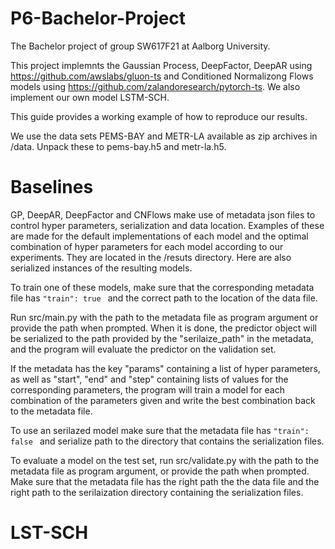 # P6-Bachelor-Project
The Bachelor project of group SW617F21 at Aalborg University.

This project implemnts the Gaussian Process, DeepFactor, DeepAR using https://github.com/awslabs/gluon-ts and Conditioned Normalizong Flows models using https://github.com/zalandoresearch/pytorch-ts. We also implement our own model LSTM-SCH.

This guide provides a working example of how to reproduce our results.

We use the data sets PEMS-BAY and METR-LA available as zip archives in /data. Unpack these to pems-bay.h5 and metr-la.h5.

# Baselines

GP, DeepAR, DeepFactor and CNFlows make use of metadata json files to control hyper parameters, serialization and data location. Examples of these are made for the default implementations of each model and the optimal combination of hyper parameters for each model according to our experiments. They are located in the /resuts directory. Here are also serialized instances of the resulting models. 

To train one of these models, make sure that the corresponding metadata file has ```"train": true ``` and the correct path to the location of the data file.

Run src/main.py with the path to the metadata file as program argument or provide the path when prompted. When it is done, the predictor object will be serialized to the path provided by the "serilaize_path" in the metadata, and the program will evaluate the predictor on the validation set. 

If the metadata has the key "params" containing a list of hyper parameters, as well as "start", "end" and "step" containing lists of values for the corresponding parameters, the program will train a model for each combination of the parameters given and write the best combination back to the metadata file.

To use an serilazed model make sure that the metadata file has ```"train": false ``` and serialize path to the directory that contains the serialization files.

To evaluate a model on the test set, run src/validate.py with the path to the metadata file as program argument, or provide the path when prompted. Make sure that the metadata file has the right path the the data file and the right path to the serilaization directory containing the serialization files. 

# LST-SCH

